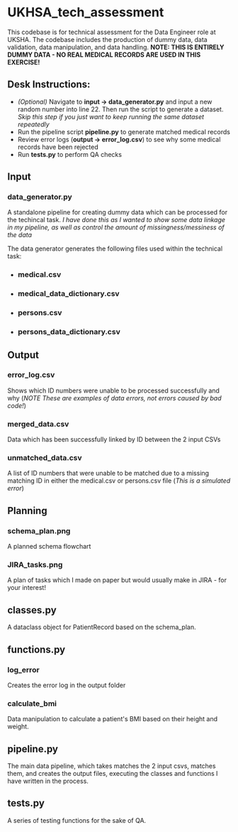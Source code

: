 # UKHSA_tech_assessment
This codebase is for technical assessment for the Data Engineer role at UKSHA. The codebase includes the production of dummy data, data validation, data manipulation, and data handling. **NOTE: THIS IS ENTIRELY DUMMY DATA - NO REAL MEDICAL RECORDS ARE USED IN THIS EXERCISE!** 

## Desk Instructions:
* *(Optional)* Navigate to **input -> data_generator.py** and input a new random number into line 22. Then run the script to generate a dataset. *Skip this step if you just want to keep running the same dataset repeatedly*
* Run the pipeline script **pipeline.py** to generate matched medical records
* Review error logs (**output -> error_log.csv**) to see why some medical records have been rejected
* Run **tests.py** to perform QA checks


## Input
### data_generator.py
A standalone pipeline for creating dummy data which can be processed for the techincal task. *I have done this as I wanted to show some data linkage in my pipeline, as well as control the amount of missingness/messiness of the data*

The data generator generates the following files used within the technical task:
* ### medical.csv
* ### medical_data_dictionary.csv
* ### persons.csv
* ### persons_data_dictionary.csv

## Output
### error_log.csv
Shows which ID numbers were unable to be processed successfully and why (*NOTE These are examples of data errors, not errors caused by bad code!*)

### merged_data.csv
Data which has been successfully linked by ID between the 2 input CSVs

### unmatched_data.csv
A list of ID numbers that were unable to be matched due to a missing matching ID in either the medical.csv or persons.csv file (*This is a simulated error*)

## Planning
### schema_plan.png
A planned schema flowchart

### JIRA_tasks.png
A plan of tasks which I made on paper but would usually make in JIRA - for your interest!

## classes.py
A dataclass object for PatientRecord based on the schema_plan.

## functions.py
### log_error
Creates the error log in the output folder

### calculate_bmi
Data manipulation to calculate a patient's BMI based on their height and weight.

## pipeline.py
The main data pipeline, which takes matches the 2 input csvs, matches them, and creates the output files, executing the classes and functions I have written in the process.

## tests.py
A series of testing functions for the sake of QA.
